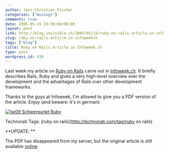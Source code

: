 ```yaml
---
author: Jens-Christian Fischer
categories: ["musings"]
comments: true
date: 2005-05-15 19:30:04+00:00
layout: post
link: http://blog.invisible.ch/2005/05/15/ruby-on-rails-article-in-infoweekch/
slug: ruby-on-rails-article-in-infoweekch
tags: ["blog"]
title: Ruby on Rails Article in Infoweek.ch
type: post
wordpress_id: 410
---
```


Last week my article on [Ruby on Rails](http://www.rubyonrails.com/) came out in [Infoweek.ch](http://www.infoweek.ch/). It briefly describes Rails, Ruby and gives a very high-level overview over the development and the advantages of Rails over other development frameworks.

Thanks to the guys at Infoweek, I'm allowed to give you a PDF version of the article. Enjoy (and beware: it's in german):

[![Iw09 Schwerpunkt Ruby](http://blog.invisible.ch/IW09_Schwerpunkt_Ruby-tm.jpg)](http://blog.invisible.ch/IW09_Schwerpunkt_Ruby.pdf)






Technorati Tags: [ruby on rails](http://technorati.com/tag/ruby on rails)







**UPDATE: **




The PDF has disappeared from my server, but the original article is still available [online](http://www.itmagazine.ch/Artikel/Seite/21191/2/Applikationsentwicklung_im_Schnellzugsverfahren.html).
